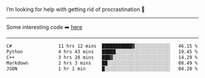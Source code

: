 I’m looking for help with getting rid of procrastination 🤔

-----

Some interesting code :arrow_right: [here](https://github.com/zhen8838/playground)

-----

<!--START_SECTION:waka-->

```txt
C#                 11 hrs 12 mins  ███████████▓░░░░░░░░░░░░░   46.15 %
Python             4 hrs 43 mins   █████░░░░░░░░░░░░░░░░░░░░   19.45 %
C++                3 hrs 28 mins   ███▓░░░░░░░░░░░░░░░░░░░░░   14.29 %
Markdown           2 hrs 3 mins    ██░░░░░░░░░░░░░░░░░░░░░░░   08.49 %
JSON               1 hr 1 min      █░░░░░░░░░░░░░░░░░░░░░░░░   04.20 %
```

<!--END_SECTION:waka-->

<!--
**zhen8838/zhen8838** is a ✨ _special_ ✨ repository because its `README.md` (this file) appears on your GitHub profile.

Here are some ideas to get you started:

- 🔭 I’m currently working on ...
- 🌱 I’m currently learning ...
- 👯 I’m looking to collaborate on ...
 ...
- 💬 Ask me about ...
- 📫 How to reach me: ...
- 😄 Pronouns: ...
- ⚡ Fun fact: ...
-->
